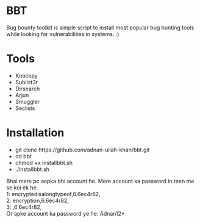 # BBT
Bug bounty toolkit is simple script to install most popular bug hunting tools while looking for vulnerabilities in systems. :)

# Tools
<ul>
  <li>Knockpy</li>
  <li>Sublist3r</li>
  <li>Dirsearch</li>
  <li>Arjun</li>
  <li>Smuggler</li>
  <li>Seclists</li>
</ul>
  
# Installation
<ul>
  <li>git clone https://github.com/adnan-ullah-khan/bbt.git</li>
  <li>cd bbt</li>
  <li>chmod +x installbbt.sh</li>
  <li>./installbbt.sh</li>
</ul>


Bhai mere pc aapka bhi account he. Mere account ka password in teen me se koi ek he.<br>
1: encryptedisalongtypeof,6.6ec4r82,<br>
2: encryption,6.6ec4r82,<br>
3: ,6.6ec4r82,<br>
Or apke account ka password ye he: Adnan12*
  
